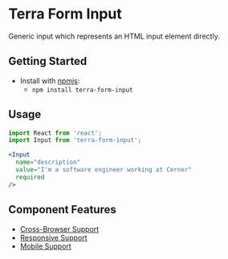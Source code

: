 # Terra Form Input

Generic input which represents an HTML input element directly.

## Getting Started

- Install with [npmjs](https://www.npmjs.com):
  - `npm install terra-form-input`

## Usage

```jsx
import React from 'react';
import Input from 'terra-form-input';

<Input
  name="description"
  value="I'm a software engineer working at Cerner"
  required
/>
```

## Component Features

 * [Cross-Browser Support](https://github.com/cerner/terra-core/wiki/Component-Features#cross-browser-support)
 * [Responsive Support](https://github.com/cerner/terra-core/wiki/Component-Features#responsive-support)
 * [Mobile Support](https://github.com/cerner/terra-core/wiki/Component-Features#mobile-support)
 
<!-- Uncomment supported features.
 * [Internationalization Support](https://github.com/cerner/terra-core/wiki/Component-Features#internationalization-i18n-support)
 * [Localization Support](https://github.com/cerner/terra-core/wiki/Component-Features#localization-support)
 * [LTR/RTL Support](https://github.com/cerner/terra-core/wiki/Component-Features#ltr--rtl-support)
 -->
